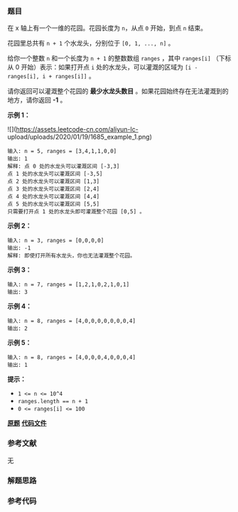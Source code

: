 ### 题目
在 x 轴上有一个一维的花园。花园长度为 `n`，从点 `0` 开始，到点 `n` 结束。

花园里总共有 `n + 1` 个水龙头，分别位于 `[0, 1, ..., n]` 。

给你一个整数 `n` 和一个长度为 `n + 1` 的整数数组 `ranges` ，其中 `ranges[i]` （下标从 0 开始）表示：如果打开点
`i` 处的水龙头，可以灌溉的区域为 `[i -  ranges[i], i + ranges[i]]` 。

请你返回可以灌溉整个花园的  **最少水龙头数目**  。如果花园始终存在无法灌溉到的地方，请你返回  **-1**  。



**示例 1：**

![](https://assets.leetcode-cn.com/aliyun-lc-
upload/uploads/2020/01/19/1685_example_1.png)

    
    
    输入: n = 5, ranges = [3,4,1,1,0,0]
    输出: 1
    解释: 点 0 处的水龙头可以灌溉区间 [-3,3]
    点 1 处的水龙头可以灌溉区间 [-3,5]
    点 2 处的水龙头可以灌溉区间 [1,3]
    点 3 处的水龙头可以灌溉区间 [2,4]
    点 4 处的水龙头可以灌溉区间 [4,4]
    点 5 处的水龙头可以灌溉区间 [5,5]
    只需要打开点 1 处的水龙头即可灌溉整个花园 [0,5] 。
    

**示例 2：**

    
    
    输入: n = 3, ranges = [0,0,0,0]
    输出: -1
    解释: 即使打开所有水龙头，你也无法灌溉整个花园。
    

**示例 3：**

    
    
    输入: n = 7, ranges = [1,2,1,0,2,1,0,1]
    输出: 3
    

**示例 4：**

    
    
    输入: n = 8, ranges = [4,0,0,0,0,0,0,0,4]
    输出: 2
    

**示例 5：**

    
    
    输入: n = 8, ranges = [4,0,0,0,4,0,0,0,4]
    输出: 1
    



**提示：**

  * `1 <= n <= 10^4`
  * `ranges.length == n + 1`
  * `0 <= ranges[i] <= 100`

 **[原题](https://leetcode-cn.com/problems/minimum-number-of-taps-to-open-to-water-a-garden/)**    **[代码文件]()**


### 参考文献
无

### 解题思路




### 参考代码

```go


```




